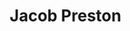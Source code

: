 ---
layout: post
title: Jacob Preston
school: NYU
major: Major?
image: https://static.squarespace.com/static/50354720c4aa2d2d3150d3d8/t/522fa6a3e4b0ad0c9682a8db/1378854564028/Jacob%20Preston.png?format=300w
position: DemoDays
positionURL: http://www.techatnyu.org/position
now: 
nowURL: http://www.google.com
twitter: 
email: t@NYU email?
graduate: 2014
weight: 15
---